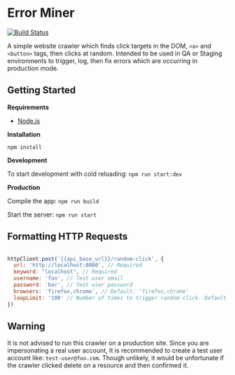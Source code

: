 # Error Miner

[![Build Status](https://travis-ci.org/drewalth/error-miner.svg?branch=master)](https://travis-ci.org/drewalth/error-miner)

A simple website crawler which finds click targets in the DOM, `<a>` and `<button>` tags, then clicks at random. Intended to be used in QA or Staging environments to trigger, log, then fix errors which are occurring in production mode.

## Getting Started

**Requirements**

- [Node.js](https://nodejs.org/en/)

**Installation**

`npm install`

**Development**

To start development with cold reloading: `npm run start:dev`

**Production**

Compile the app: `npm run build`

Start the server: `npm run start`

## Formatting HTTP Requests

```js

httpClient.post('{{api_base_url}}/random-click', {
  url: 'http://localhost:8080', // Required
  keyword: "localhost", // Required
  username: 'foo', // Test user email
  password: 'bar', // Test user password
  browsers: 'firefox,chrome', // Default: 'firefox,chrome'
  loopLimit: '100' // Number of times to trigger random click. Default: '10'
})

```

## Warning

It is not advised to run this crawler on a production site. Since you are impersonating a real user account, It is recommended to create a test user account like: `test-user@foo.com`. Though unlikely, it would be unfortunate if the crawler clicked delete on a resource and then confirmed it.